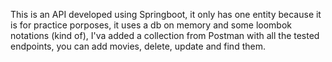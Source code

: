 This is an API developed using Springboot, it only has one entity because it is for practice porposes, it uses a db on memory and some loombok notations (kind of), I'va added a collection from Postman with all the tested endpoints, you can add movies, delete, update and find them.
